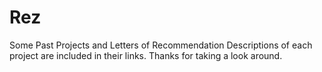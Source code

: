 Rez
===

Some Past Projects and Letters of Recommendation
Descriptions of each project are included in their links.
Thanks for taking a look around.
